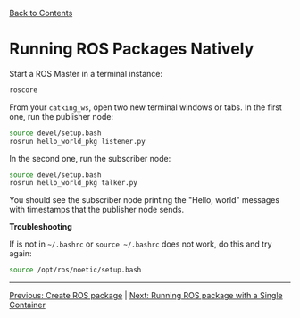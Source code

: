 [Back to Contents](../README.md)

# Running ROS Packages Natively

Start a ROS Master in a terminal instance:

```bash
roscore
```

From your `catking_ws`, open two new terminal windows or tabs. In the first one, run the publisher node:

```bash
source devel/setup.bash
rosrun hello_world_pkg listener.py
```

In the second one, run the subscriber node:

```bash
source devel/setup.bash
rosrun hello_world_pkg talker.py
```

You should see the subscriber node printing the "Hello, world" messages with timestamps that the publisher node sends.

**Troubleshooting**

If is not in `~/.bashrc` or `source ~/.bashrc` does not work, do this and try again:

```bash
source /opt/ros/noetic/setup.bash
```

---

[Previous: Create ROS package](./02_Create_ROS_Package.md) | [Next: Running ROS package with a Single Container](./04_Running_ROS_Package_Single_Container.md)